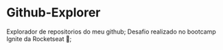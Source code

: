 ﻿# Github-Explorer
 Explorador de repositorios do meu github;
 Desafio realizado no bootcamp Ignite da Rocketseat 🚀;

